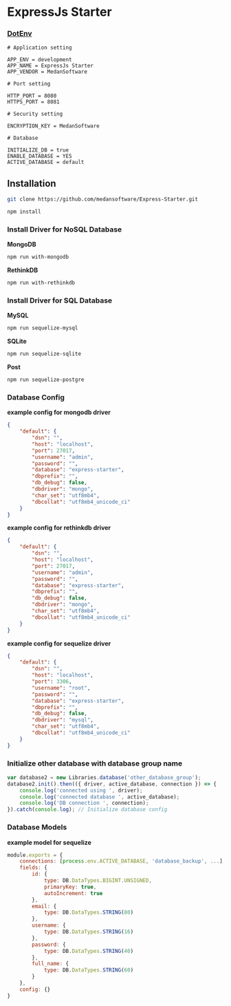 # ExpressJs Starter

### [DotEnv](https://github.com/motdotla/dotenv#rules)

```text
# Application setting

APP_ENV = development
APP_NAME = ExpressJs Starter
APP_VENDOR = MedanSoftware

# Port setting

HTTP_PORT = 8080
HTTPS_PORT = 8081

# Security setting

ENCRYPTION_KEY = MedanSoftware

# Database

INITIALIZE_DB = true
ENABLE_DATABASE = YES
ACTIVE_DATABASE = default
```

## Installation

```bash
git clone https://github.com/medansoftware/Express-Starter.git
```

```bash
npm install
```

### Install Driver for NoSQL Database

**MongoDB**

```bash
npm run with-mongodb
```

**RethinkDB**

```bash
npm run with-rethinkdb
```

### Install Driver for SQL Database

**MySQL**

```bash
npm run sequelize-mysql
```

**SQLite**

```bash
npm run sequelize-sqlite
```

**Post**

```bash
npm run sequelize-postgre
```

### Database Config

**example config for mongodb driver**

```json
{
	"default": {
		"dsn": "",
		"host": "localhost",
		"port": 27017,
		"username": "admin",
		"password": "",
		"database": "express-starter",
		"dbprefix": "",
		"db_debug": false,
		"dbdriver": "mongo",
		"char_set": "utf8mb4",
		"dbcollat": "utf8mb4_unicode_ci"
	}
}
```

**example config for rethinkdb driver**

```json
{
	"default": {
		"dsn": "",
		"host": "localhost",
		"port": 27017,
		"username": "admin",
		"password": "",
		"database": "express-starter",
		"dbprefix": "",
		"db_debug": false,
		"dbdriver": "mongo",
		"char_set": "utf8mb4",
		"dbcollat": "utf8mb4_unicode_ci"
	}
}
```

**example config for sequelize driver**

```json
{
	"default": {
		"dsn": "",
		"host": "localhost",
		"port": 3306,
		"username": "root",
		"password": "",
		"database": "express-starter",
		"dbprefix": "",
		"db_debug": false,
		"dbdriver": "mysql",
		"char_set": "utf8mb4",
		"dbcollat": "utf8mb4_unicode_ci"
	}
}
```

### Initialize other database with database group name

```javascript
var database2 = new Libraries.database('other_database_group');
database2.init().then(({ driver, active_database, connection }) => {
	console.log('connected using ', driver);
	console.log('connected database ', active_database);
	console.log('DB connection ', connection);
}).catch(console.log); // Initialize database config
```

### Database Models

**example model for sequelize**

```javascript
module.exports = {
	connections: [process.env.ACTIVE_DATABASE, 'database_backup', ...],
	fields: {
		id: {
			type: DB.DataTypes.BIGINT.UNSIGNED,
			primaryKey: true,
			autoIncrement: true
		},
		email: {
			type: DB.DataTypes.STRING(80)
		},
		username: {
			type: DB.DataTypes.STRING(16)
		},
		password: {
			type: DB.DataTypes.STRING(40)
		},
		full_name: {
			type: DB.DataTypes.STRING(60)
		}
	},
	config: {}
}
```